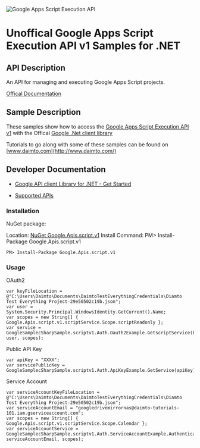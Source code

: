 ﻿![Google Apps Script Execution API](http://www.google.com/images/icons/product/search-32.gif)

# Unoffical Google Apps Script Execution API v1 Samples for .NET  

## API Description

An API for managing and executing Google Apps Script projects.

[Offical Documentation](https://developers.google.com/apps-script/execution/rest/v1/scripts/run)

## Sample Description

These samples show how to access the [Google Apps Script Execution API v1](https://developers.google.com/apps-script/execution/rest/v1/scripts/run) with the Offical [Google .Net client library](https://github.com/google/google-api-dotnet-client)

Tutorials to go along with some of these samples can be found on [www.daimto.com](http://www.daimto.com/)

## Developer Documentation

* [Google API client Library for .NET - Get Started](https://developers.google.com/api-client-library/dotnet/get_started)

* [Supported APIs](https://developers.google.com/api-client-library/dotnet/apis/)

### Installation

NuGet package:

Location: [NuGet Google.Apis.script.v1](https://www.nuget.org/packages/Google.Apis.script.v1)
Install Command: PM>  Install-Package Google.Apis.script.v1

```
PM> Install-Package Google.Apis.script.v1
```

### Usage

OAuth2
```
var keyFileLocation = @"C:\Users\Daimto\Documents\DaimtoTestEverythingCredentials\Diamto Test Everything Project-29e50502c19b.json";
var user = System.Security.Principal.WindowsIdentity.GetCurrent().Name;
var scopes = new String[] { Google.Apis.script.v1.scriptService.Scope.scriptReadonly };
var service = GoogleSamplecSharpSample.scriptv1.Auth.Oauth2Example.GetscriptService(keyFileLocation, user, scopes);
```

Public API Key

```
var apiKey = "XXXX";
var servicePublicKey = GoogleSamplecSharpSample.scriptv1.Auth.ApiKeyExample.GetService(apiKey);
```

Service Account
```
var serviceAccountKeyFileLocation = @"C:\Users\Daimto\Documents\DaimtoTestEverythingCredentials\Diamto Test Everything Project-29e50502c19b.json";
var serviceAccountEmail = "googledrivemirrornas@daimto-tutorials-101.iam.gserviceaccount.com";
var scopes = new String[] { Google.Apis.script.v1.scriptService.Scope.Calendar };            
var serviceAccountService = GoogleSamplecSharpSample.scriptv1.Auth.ServiceAccountExample.AuthenticateServiceAccount(serviceAccountKeyFileLocation, serviceAccountEmail, scopes);
```
